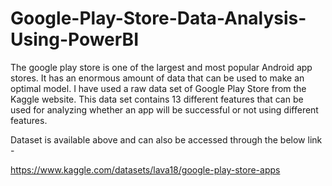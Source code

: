 # Google-Play-Store-Data-Analysis-Using-PowerBI

The google play store is one of the largest and most popular Android app stores. 
It has an enormous amount of data that can be used to make an optimal model. I have used a raw data set of Google Play Store from the Kaggle website. 
This data set contains 13 different features that can be used for analyzing whether an app will be successful or not using different features. 

Dataset is available above and can also be accessed through the below link - 

https://www.kaggle.com/datasets/lava18/google-play-store-apps

